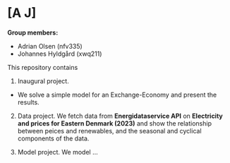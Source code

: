 # \[A J\]

**Group members:**
- Adrian Olsen (nfv335)
- Johannes Hyldgård (xwq211)

This repository contains  
1. Inaugural project.
- We solve a simple model for an Exchange-Economy and present the results.

2. Data project. We fetch data from **Energidataservice API** on **Electricity and prices for Eastern Denmark (2023)** and show the relationship between peices and renewables, and the seasonal and cyclical components of the data.
   
4. Model project. We model ...
